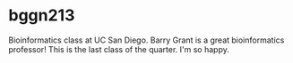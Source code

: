 # bggn213
Bioinformatics class at UC San Diego.
Barry Grant is a great bioinformatics professor!
This is the last class of the quarter. I'm so happy.
